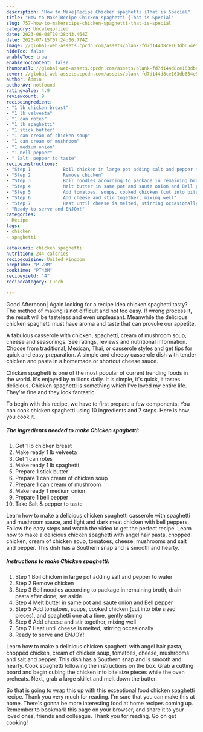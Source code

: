 ```yaml
---
description: "How to Make|Recipe Chicken spaghetti {That is Special"
title: "How to Make|Recipe Chicken spaghetti {That is Special"
slug: 757-how-to-makerecipe-chicken-spaghetti-that-is-special
category: Uncategorized
date: 2023-06-08T10:38:43.464Z
date: 2023-07-15T07:24:06.774Z
image: //global-web-assets.cpcdn.com/assets/blank-fd7d144d8ce163db654e5a02c40b08a2775adb7897d16e4062681dc7e1b2800f.png
hideToc: false
enableToc: true
enableTocContent: false
thumbnail: //global-web-assets.cpcdn.com/assets/blank-fd7d144d8ce163db654e5a02c40b08a2775adb7897d16e4062681dc7e1b2800f.png
cover: //global-web-assets.cpcdn.com/assets/blank-fd7d144d8ce163db654e5a02c40b08a2775adb7897d16e4062681dc7e1b2800f.png
author: Admin
authorAv: notfound
ratingvalue: 4.9
reviewcount: 9
recipeingredient:
- "1 lb chicken breast"
- "1 lb velveeta"
- "1 can rotes"
- "1 lb spaghetti"
- "1 stick butter"
- "1 can cream of chicken soup"
- "1 can cream of mushroom"
- "1 medium onion"
- "1 bell pepper"
- " Salt  pepper to taste"
recipeinstructions:
- "Step 1            Boil chicken in large pot adding salt and pepper to water"
- "Step 2            Remove chicken"
- "Step 3            Boil noodles according to package in remaining broth, drain pasta after done; set aside"
- "Step 4            Melt butter in same pot and saute onion and Bell pepper"
- "Step 5            Add tomatoes, soups, cooked chicken (cut into bite sized pieces), and spaghetti one at a time, gently stirring"
- "Step 6            Add cheese and stir together, mixing well"
- "Step 7            Heat until cheese is melted, stirring occasionally"
- "Ready to serve and ENJOY!"
categories:
- Recipe
tags:
- chicken
- spaghetti

katakunci: chicken spaghetti 
nutrition: 244 calories
recipecuisine: United Kingdom
preptime: "PT28M"
cooktime: "PT43M"
recipeyield: "4"
recipecategory: Lunch

---
```



Good Afternoon| Again looking for a recipe idea chicken spaghetti tasty? The method of making is not difficult and not too easy. If wrong process it, the result will be tasteless and even unpleasant. Meanwhile the delicious chicken spaghetti must have aroma and taste that can provoke our appetite.





A fabulous casserole with chicken, spaghetti, cream of mushroom soup, cheese and seasonings. See ratings, reviews and nutritional information. Choose from traditional, Mexican, Thai, or casserole styles and get tips for quick and easy preparation. A simple and cheesy casserole dish with tender chicken and pasta in a homemade or shortcut cheese sauce.

Chicken spaghetti is one of the most popular of current trending foods in the world. It's enjoyed by millions daily. It is simple, it's quick, it tastes delicious. Chicken spaghetti is something which I've loved my entire life. They're fine and they look fantastic.


To begin with this recipe, we have to first prepare a few components. You can cook chicken spaghetti using 10 ingredients and 7 steps. Here is how you cook it.

<!--inarticleads1-->

##### The ingredients needed to make Chicken spaghetti:

1. Get 1 lb chicken breast
1. Make ready 1 lb velveeta
1. Get 1 can rotes
1. Make ready 1 lb spaghetti
1. Prepare 1 stick butter
1. Prepare 1 can cream of chicken soup
1. Prepare 1 can cream of mushroom
1. Make ready 1 medium onion
1. Prepare 1 bell pepper
1. Take  Salt &amp; pepper to taste


Learn how to make a delicious chicken spaghetti casserole with spaghetti and mushroom sauce, and light and dark meat chicken with bell peppers. Follow the easy steps and watch the video to get the perfect recipe. Learn how to make a delicious chicken spaghetti with angel hair pasta, chopped chicken, cream of chicken soup, tomatoes, cheese, mushrooms and salt and pepper. This dish has a Southern snap and is smooth and hearty. 

<!--inarticleads2-->

##### Instructions to make Chicken spaghetti:

1. Step 1            Boil chicken in large pot adding salt and pepper to water
1. Step 2            Remove chicken
1. Step 3            Boil noodles according to package in remaining broth, drain pasta after done; set aside
1. Step 4            Melt butter in same pot and saute onion and Bell pepper
1. Step 5            Add tomatoes, soups, cooked chicken (cut into bite sized pieces), and spaghetti one at a time, gently stirring
1. Step 6            Add cheese and stir together, mixing well
1. Step 7            Heat until cheese is melted, stirring occasionally
1. Ready to serve and ENJOY!

Learn how to make a delicious chicken spaghetti with angel hair pasta, chopped chicken, cream of chicken soup, tomatoes, cheese, mushrooms and salt and pepper. This dish has a Southern snap and is smooth and hearty. Cook spaghetti following the instructions on the box. Grab a cutting board and begin cubing the chicken into bite size pieces while the oven preheats. Next, grab a large skillet and melt down the butter. 

So that is going to wrap this up with this exceptional food chicken spaghetti recipe. Thank you very much for reading. I'm sure that you can make this at home. There's gonna be more interesting food at home recipes coming up. Remember to bookmark this page on your browser, and share it to your loved ones, friends and colleague. Thank you for reading. Go on get cooking!

